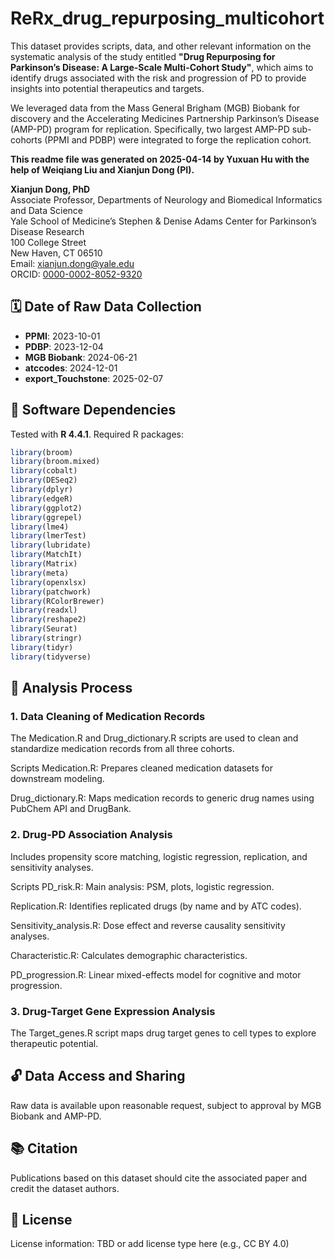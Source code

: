 # ReRx_drug_repurposing_multicohort

This dataset provides scripts, data, and other relevant information on the systematic analysis of the study entitled **"Drug Repurposing for Parkinson’s Disease: A Large-Scale Multi-Cohort Study"**, which aims to identify drugs associated with the risk and progression of PD to provide insights into potential therapeutics and targets. 

We leveraged data from the Mass General Brigham (MGB) Biobank for discovery and the Accelerating Medicines Partnership Parkinson’s Disease (AMP-PD) program for replication. Specifically, two largest AMP-PD sub-cohorts (PPMI and PDBP) were integrated to forge the replication cohort.

**This readme file was generated on 2025-04-14 by Yuxuan Hu with the help of Weiqiang Liu and Xianjun Dong (PI).**

**Xianjun Dong, PhD**  
Associate Professor, Departments of Neurology and Biomedical Informatics and Data Science  
Yale School of Medicine’s Stephen & Denise Adams Center for Parkinson’s Disease Research  
100 College Street  
New Haven, CT 06510  
Email: [xianjun.dong@yale.edu](mailto:xianjun.dong@yale.edu)  
ORCID: [0000-0002-8052-9320](https://orcid.org/0000-0002-8052-9320)

## 🗓️ Date of Raw Data Collection

- **PPMI**: 2023-10-01  
- **PDBP**: 2023-12-04  
- **MGB Biobank**: 2024-06-21  
- **atccodes**: 2024-12-01  
- **export_Touchstone**: 2025-02-07  

## 🧰 Software Dependencies

Tested with **R 4.4.1**. Required R packages:

```r
library(broom)
library(broom.mixed)
library(cobalt)
library(DESeq2)
library(dplyr)
library(edgeR)
library(ggplot2)
library(ggrepel)
library(lme4)
library(lmerTest)
library(lubridate)
library(MatchIt)
library(Matrix)
library(meta)
library(openxlsx)
library(patchwork)
library(RColorBrewer)
library(readxl)
library(reshape2)
library(Seurat)
library(stringr)
library(tidyr)
library(tidyverse)
```

## 🔬 Analysis Process
### 1. Data Cleaning of Medication Records
The Medication.R and Drug_dictionary.R scripts are used to clean and standardize medication records from all three cohorts.

Scripts
Medication.R:
Prepares cleaned medication datasets for downstream modeling.

Drug_dictionary.R:
Maps medication records to generic drug names using PubChem API and DrugBank.

### 2. Drug-PD Association Analysis
Includes propensity score matching, logistic regression, replication, and sensitivity analyses.

Scripts
PD_risk.R:
Main analysis: PSM, plots, logistic regression.

Replication.R:
Identifies replicated drugs (by name and by ATC codes).

Sensitivity_analysis.R:
Dose effect and reverse causality sensitivity analyses.

Characteristic.R:
Calculates demographic characteristics.

PD_progression.R:
Linear mixed-effects model for cognitive and motor progression.

### 3. Drug-Target Gene Expression Analysis
The Target_genes.R script maps drug target genes to cell types to explore therapeutic potential.

## 🔓 Data Access and Sharing
Raw data is available upon reasonable request, subject to approval by MGB Biobank and AMP-PD.

## 📚 Citation
Publications based on this dataset should cite the associated paper and credit the dataset authors.

## 🪪 License
License information: TBD or add license type here (e.g., CC BY 4.0)
